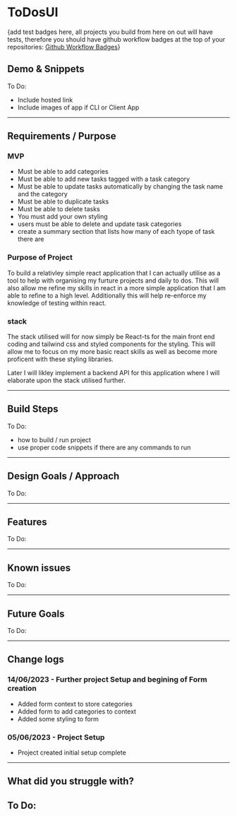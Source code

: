 # ToDosUI

{add test badges here, all projects you build from here on out will have tests, therefore you should have github workflow badges at the top of your repositories: [Github Workflow Badges](https://docs.github.com/en/actions/monitoring-and-troubleshooting-workflows/adding-a-workflow-status-badge)}

## Demo & Snippets

To Do:

-   Include hosted link
-   Include images of app if CLI or Client App

---

## Requirements / Purpose

### MVP

-   Must be able to add categories
-   Must be able to add new tasks tagged with a task category
-   Must be able to update tasks automatically by changing the task name and the category
-   Must be able to duplicate tasks
-   Must be able to delete tasks
-   You must add your own styling
-   users must be able to delete and update task categories
-   create a summary section that lists how many of each tyope of task there are

### Purpose of Project

To build a relativley simple react application that I can actually utilise as a tool to help with organising my furture projects and daily to dos. This will also allow me refine my skills in react in a more simple application that I am able to refine to a high level. Additionally this will help re-enforce my knowledge of testing within react.

### stack

The stack utilised will for now simply be React-ts for the main front end coding and tailwind css and styled components for the styling. This will allow me to focus on my more basic react skills as well as become more proficent with these styling libraries.

Later I will likley implement a backend API for this application where I will elaborate upon the stack utilised further.

---

## Build Steps

To Do:

-   how to build / run project
-   use proper code snippets if there are any commands to run

---

## Design Goals / Approach

To Do:

---

## Features

To Do:

---

## Known issues

To Do:

---

## Future Goals

To Do:

---

## Change logs

### 14/06/2023 - Further project Setup and begining of Form creation

-   Added form context to store categories
-   Added form to add categories to context
-   Added some styling to form

### 05/06/2023 - Project Setup

-   Project created initial setup complete

---

## What did you struggle with?

## To Do:
